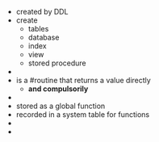- created by DDL
- create
	- tables
	- database
	- index
	- view
	- stored procedure
-
- is a #routine that returns a value directly
	- __and compulsorily__
-
- stored as a global function
- recorded in a system table for functions
-
-